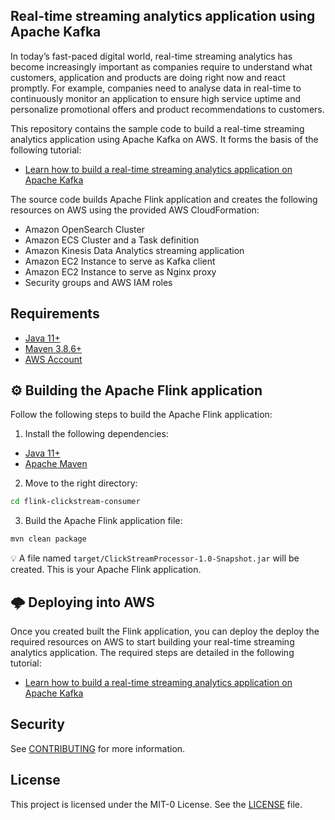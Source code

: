 ## Real-time streaming analytics application using Apache Kafka

In today’s fast-paced digital world, real-time streaming analytics has become increasingly important as companies require to understand what customers, application and products are doing right now and react promptly. For example, companies need to analyse data in real-time to continuously monitor an application to ensure high service uptime and personalize promotional offers and product recommendations to customers. 

This repository contains the sample code to build a real-time streaming analytics application using Apache Kafka on AWS. It forms the basis of the following tutorial:
* [Learn how to build a real-time streaming analytics application on Apache Kafka]()

The source code builds Apache Flink application and creates the following resources on AWS using the provided AWS CloudFormation:
* Amazon OpenSearch Cluster
* Amazon ECS Cluster and a Task definition
* Amazon Kinesis Data Analytics streaming application
* Amazon EC2 Instance to serve as Kafka client
* Amazon EC2 Instance to serve as Nginx proxy 
* Security groups and AWS IAM roles 

## Requirements

* [Java 11+](https://openjdk.org/install)
* [Maven 3.8.6+](https://maven.apache.org/download.cgi)
* [AWS Account](https://aws.amazon.com/resources/create-account)

## ⚙️ Building the Apache Flink application

Follow the following steps to build the Apache Flink application:

1. Install the following dependencies:

- [Java 11+](https://openjdk.java.net)
- [Apache Maven](https://maven.apache.org)

2. Move to the right directory:

```bash
cd flink-clickstream-consumer
```

3. Build the Apache Flink application file:

```bash
mvn clean package
```

💡 A file named `target/ClickStreamProcessor-1.0-Snapshot.jar` will be created. This is your Apache Flink application.

## 🌩 Deploying into AWS

Once you created built the Flink application, you can deploy the deploy the required resources on AWS to start building your real-time streaming analytics application. The required steps are detailed in the following tutorial:
* [Learn how to build a real-time streaming analytics application on Apache Kafka]()


## Security

See [CONTRIBUTING](CONTRIBUTING.md#security-issue-notifications) for more information.

## License

This project is licensed under the MIT-0 License. See the [LICENSE](./LICENSE) file.